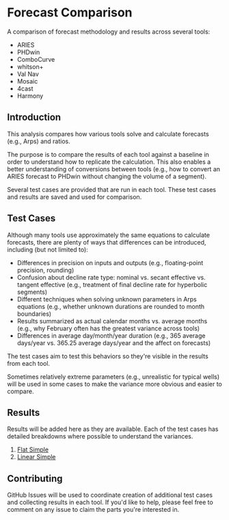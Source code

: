 # Forecast Comparison

A comparison of forecast methodology and results across several tools:

- ARIES
- PHDwin
- ComboCurve
- whitson+
- Val Nav
- Mosaic
- 4cast
- Harmony

## Introduction

This analysis compares how various tools solve and calculate forecasts (e.g., Arps) and ratios.

The purpose is to compare the results of each tool against a baseline in order to understand how to replicate the calculation. This also enables a better understanding of conversions between tools (e.g., how to convert an ARIES forecast to PHDwin without changing the volume of a segment).

Several test cases are provided that are run in each tool. These test cases and results are saved and used for comparison.

## Test Cases

Although many tools use approximately the same equations to calculate forecasts, there are plenty of ways that differences can be introduced, including (but not limited to):

- Differences in precision on inputs and outputs (e.g., floating-point precision, rounding)
- Confusion about decline rate type: nominal vs. secant effective vs. tangent effective (e.g., treatment of final decline rate for hyperbolic segments)
- Different techniques when solving unknown parameters in Arps equations (e.g., whether unknown durations are rounded to month boundaries)
- Results summarized as actual calendar months vs. average months (e.g., why February often has the greatest variance across tools)
- Differences in average day/month/year duration (e.g., 365 average days/year vs. 365.25 average days/year and the affect on forecasts)

The test cases aim to test this behaviors so they're visible in the results from each tool.

Sometimes relatively extreme parameters (e.g., unrealistic for typical wells) will be used in some cases to make the variance more obvious and easier to compare.

## Results

Results will be added here as they are available. Each of the test cases has detailed breakdowns where possible to understand the variances.

1. [Flat Simple](./test-cases/01-flat-simple/README.md)
2. [Linear Simple](./test-cases/02-linear-simple/README.md)

## Contributing

GitHub Issues will be used to coordinate creation of additional test cases and collecting results in each tool. If you'd like to help, please feel free to comment on any issue to claim the parts you're interested in.
